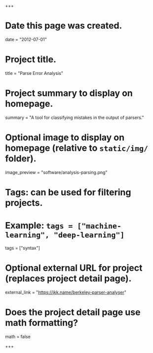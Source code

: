 +++
# Date this page was created.
date = "2012-07-01"

# Project title.
title = "Parse Error Analysis"

# Project summary to display on homepage.
summary = "A tool for classifying mistakes in the output of parsers."

# Optional image to display on homepage (relative to `static/img/` folder).
image_preview = "software/analysis-parsing.png"

# Tags: can be used for filtering projects.
# Example: `tags = ["machine-learning", "deep-learning"]`
tags = ["syntax"]

# Optional external URL for project (replaces project detail page).
external_link = "https://jkk.name/berkeley-parser-analyser"

# Does the project detail page use math formatting?
math = false

+++

